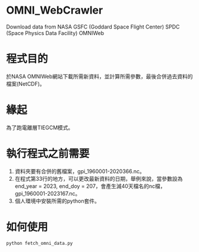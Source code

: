 # OMNI_WebCrawler
Download data from NASA GSFC (Goddard Space Flight Center) SPDC (Space Physics Data Facility) OMNIWeb

# 程式目的
於NASA OMNIWeb網站下載所需新資料，並計算所需參數，最後合併過去資料的檔案(NetCDF)。

# 緣起
為了跑電離層TIEGCM模式。

# 執行程式之前需要
1. 資料夾要有合併的舊檔案，gpi_1960001-2020366.nc。
2. 在程式第33行的地方，可以更改最新資料的日期，舉例來說，當參數設為 end_year = 2023, end_doy = 207，會產生減40天檔名的nc檔，gpi_1960001-2023167.nc。
3. 個人環境中安裝所需的python套件。

# 如何使用
`python fetch_omni_data.py`
